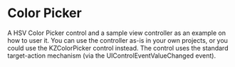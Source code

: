 # Color Picker

A HSV Color Picker control and a sample view controller as an example on how to user it.
You can use the controller as-is in your own projects, or you could use the KZColorPicker control instead. 
The control uses the standard target-action mechanism (via the UIControlEventValueChanged event).